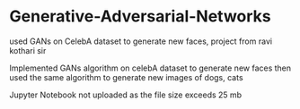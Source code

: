 # Generative-Adversarial-Networks
used GANs on CelebA dataset to generate new faces, project from ravi kothari sir


Implemented GANs algorithm on celebA dataset to generate new faces then used the same algorithm to generate new images of dogs, cats

Jupyter Notebook not uploaded as the file size exceeds 25 mb
